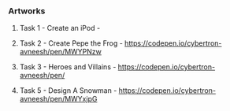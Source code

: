 ### Artworks

1. Task 1 - Create an iPod - 

2. Task 2 - Create Pepe the Frog - https://codepen.io/cybertron-avneesh/pen/MWYPNzw

3. Task 3 - Heroes and Villains - https://codepen.io/cybertron-avneesh/pen/

4. Task 5 - Design A Snowman - https://codepen.io/cybertron-avneesh/pen/MWYxjpG
